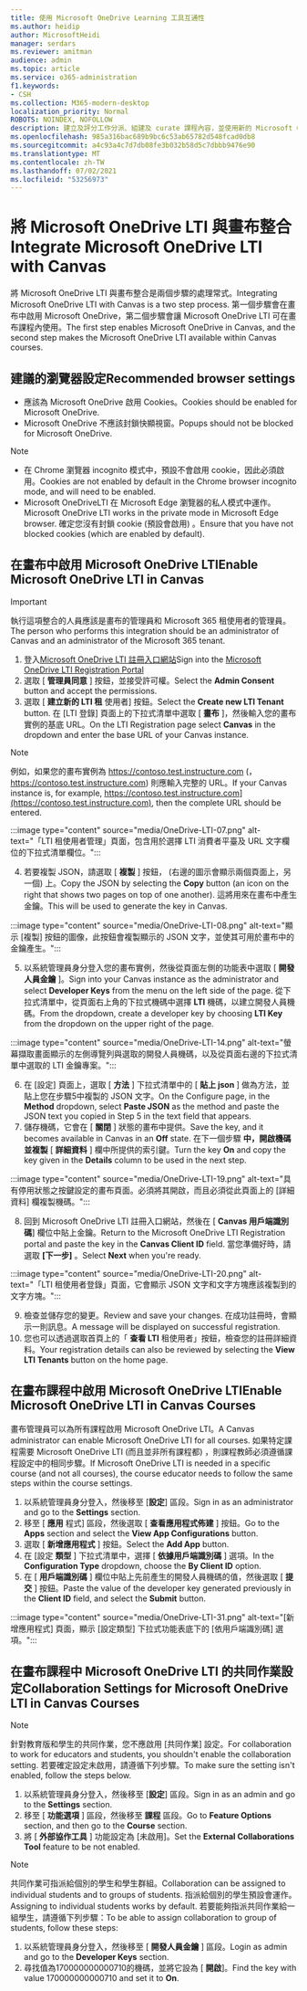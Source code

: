 ```yaml
---
title: 使用 Microsoft OneDrive Learning 工具互通性
ms.author: heidip
author: MicrosoftHeidi
manager: serdars
ms.reviewer: amitman
audience: admin
ms.topic: article
ms.service: o365-administration
f1.keywords:
- CSH
ms.collection: M365-modern-desktop
localization_priority: Normal
ROBOTS: NOINDEX, NOFOLLOW
description: 建立及評分工作分派、組建及 curate 課程內容，並使用新的 Microsoft OneDrive Learning 工具互通性應用程式即時共同作業。
ms.openlocfilehash: 985a316bac689b9bc6c53ab65782d548fcad0db8
ms.sourcegitcommit: a4c93a4c7d7db08fe3b032b58d5c7dbbb9476e90
ms.translationtype: MT
ms.contentlocale: zh-TW
ms.lasthandoff: 07/02/2021
ms.locfileid: "53256973"
---
```

# <a name="integrate-microsoft-onedrive-lti-with-canvas"></a><span data-ttu-id="27d6f-103">將 Microsoft OneDrive LTI 與畫布整合</span><span class="sxs-lookup"><span data-stu-id="27d6f-103">Integrate Microsoft OneDrive LTI with Canvas</span></span>

<span data-ttu-id="27d6f-104">將 Microsoft OneDrive LTI 與畫布整合是兩個步驟的處理常式。</span><span class="sxs-lookup"><span data-stu-id="27d6f-104">Integrating Microsoft OneDrive LTI with Canvas is a two step process.</span></span> <span data-ttu-id="27d6f-105">第一個步驟會在畫布中啟用 Microsoft OneDrive，第二個步驟會讓 Microsoft OneDrive LTI 可在畫布課程內使用。</span><span class="sxs-lookup"><span data-stu-id="27d6f-105">The first step enables Microsoft OneDrive in Canvas, and the second step makes the Microsoft OneDrive LTI available within Canvas courses.</span></span>

## <a name="recommended-browser-settings"></a><span data-ttu-id="27d6f-106">建議的瀏覽器設定</span><span class="sxs-lookup"><span data-stu-id="27d6f-106">Recommended browser settings</span></span>

- <span data-ttu-id="27d6f-107">應該為 Microsoft OneDrive 啟用 Cookies。</span><span class="sxs-lookup"><span data-stu-id="27d6f-107">Cookies should be enabled for Microsoft OneDrive.</span></span>
- <span data-ttu-id="27d6f-108">Microsoft OneDrive 不應該封鎖快顯視窗。</span><span class="sxs-lookup"><span data-stu-id="27d6f-108">Popups should not be blocked for Microsoft OneDrive.</span></span>

> [!NOTE]
> - <span data-ttu-id="27d6f-109">在 Chrome 瀏覽器 incognito 模式中，預設不會啟用 cookie，因此必須啟用。</span><span class="sxs-lookup"><span data-stu-id="27d6f-109">Cookies are not enabled by default in the Chrome browser incognito mode, and will need to be enabled.</span></span>
> - <span data-ttu-id="27d6f-110">Microsoft OneDriveLTI 在 Microsoft Edge 瀏覽器的私人模式中運作。</span><span class="sxs-lookup"><span data-stu-id="27d6f-110">Microsoft OneDrive LTI works in the private mode in Microsoft Edge browser.</span></span> <span data-ttu-id="27d6f-111">確定您沒有封鎖 cookie (預設會啟用) 。</span><span class="sxs-lookup"><span data-stu-id="27d6f-111">Ensure that you have not blocked cookies (which are enabled by default).</span></span>

## <a name="enable-microsoft-onedrive-lti-in-canvas"></a><span data-ttu-id="27d6f-112">在畫布中啟用 Microsoft OneDrive LTI</span><span class="sxs-lookup"><span data-stu-id="27d6f-112">Enable Microsoft OneDrive LTI in Canvas</span></span>

> [!IMPORTANT]
> <span data-ttu-id="27d6f-113">執行這項整合的人員應該是畫布的管理員和 Microsoft 365 租使用者的管理員。</span><span class="sxs-lookup"><span data-stu-id="27d6f-113">The person who performs this integration should be an administrator of Canvas and an administrator of the Microsoft 365 tenant.</span></span>

1. <span data-ttu-id="27d6f-114">登入<a href="https://onedrivelti.microsoft.com/admin" target="_blank">Microsoft OneDrive LTI 註冊入口網站</a></span><span class="sxs-lookup"><span data-stu-id="27d6f-114">Sign into the <a href="https://onedrivelti.microsoft.com/admin" target="_blank">Microsoft OneDrive LTI Registration Portal</a></span></span>
1. <span data-ttu-id="27d6f-115">選取 [ **管理員同意** ] 按鈕，並接受許可權。</span><span class="sxs-lookup"><span data-stu-id="27d6f-115">Select the **Admin Consent** button and accept the permissions.</span></span>
1. <span data-ttu-id="27d6f-116">選取 [ **建立新的 LTI 租** 使用者] 按鈕。</span><span class="sxs-lookup"><span data-stu-id="27d6f-116">Select the **Create new LTI Tenant** button.</span></span> <span data-ttu-id="27d6f-117">在 [LTI 登錄] 頁面上的下拉式清單中選取 [ **畫布** ]，然後輸入您的畫布實例的基底 URL。</span><span class="sxs-lookup"><span data-stu-id="27d6f-117">On the LTI Registration page select **Canvas** in the dropdown and enter the base URL of your Canvas instance.</span></span>

> [!NOTE]
> <span data-ttu-id="27d6f-118">例如，如果您的畫布實例為 https://contoso.test.instructure.com (， https://contoso.test.instructure.com) 則應輸入完整的 URL。</span><span class="sxs-lookup"><span data-stu-id="27d6f-118">If your Canvas instance is, for example, https://contoso.test.instructure.com](https://contoso.test.instructure.com), then the complete URL should be entered.</span></span>

:::image type="content" source="media/OneDrive-LTI-07.png" alt-text="「LTI 租使用者管理」頁面，包含用於選擇 LTI 消費者平臺及 URL 文字欄位的下拉式清單欄位。":::

4. <span data-ttu-id="27d6f-120">若要複製 JSON，請選取 [ **複製** ] 按鈕， (右邊的圖示會顯示兩個頁面上，另一個) 上。</span><span class="sxs-lookup"><span data-stu-id="27d6f-120">Copy the JSON by selecting the **Copy** button (an icon on the right that shows two pages on top of one another).</span></span> <span data-ttu-id="27d6f-121">這將用來在畫布中產生金鑰。</span><span class="sxs-lookup"><span data-stu-id="27d6f-121">This will be used to generate the key in Canvas.</span></span>

:::image type="content" source="media/OneDrive-LTI-08.png" alt-text="顯示 [複製] 按鈕的圖像，此按鈕會複製顯示的 JSON 文字，並使其可用於畫布中的金鑰產生。":::

5. <span data-ttu-id="27d6f-123">以系統管理員身分登入您的畫布實例，然後從頁面左側的功能表中選取 [ **開發人員金鑰** ]。</span><span class="sxs-lookup"><span data-stu-id="27d6f-123">Sign into your Canvas instance as the administrator and select **Developer Keys** from the menu on the left side of the page.</span></span> <span data-ttu-id="27d6f-124">從下拉式清單中，從頁面右上角的下拉式機碼中選擇 **LTI** 機碼，以建立開發人員機碼。</span><span class="sxs-lookup"><span data-stu-id="27d6f-124">From the dropdown, create a developer key by choosing **LTI Key** from the dropdown on the upper right of the page.</span></span>

:::image type="content" source="media/OneDrive-LTI-14.png" alt-text="螢幕擷取畫面顯示的左側導覽列與選取的開發人員機碼，以及從頁面右邊的下拉式清單中選取的 LTI 金鑰專案。":::

6. <span data-ttu-id="27d6f-126">在 [設定] 頁面上，選取 [ **方法** ] 下拉式清單中的 [ **貼上 json** ] 做為方法，並貼上您在步驟5中複製的 JSON 文字。</span><span class="sxs-lookup"><span data-stu-id="27d6f-126">On the Configure page, in the **Method** dropdown, select **Paste JSON** as the method and paste the JSON text you copied in Step 5 in the text field that appears.</span></span>
7. <span data-ttu-id="27d6f-127">儲存機碼，它會在 [ **關閉** ] 狀態的畫布中提供。</span><span class="sxs-lookup"><span data-stu-id="27d6f-127">Save the key, and it becomes available in Canvas in an **Off** state.</span></span> <span data-ttu-id="27d6f-128">在下一個步驟 **中，開啟機碼並複製** [ **詳細資料** ] 欄中所提供的索引鍵。</span><span class="sxs-lookup"><span data-stu-id="27d6f-128">Turn the key **On** and copy the key given in the **Details** column to be used in the next step.</span></span>

:::image type="content" source="media/OneDrive-LTI-19.png" alt-text="具有停用狀態之按鍵設定的畫布頁面。必須將其開啟，而且必須從此頁面上的 [詳細資料] 欄複製機碼。":::

8. <span data-ttu-id="27d6f-130">回到 Microsoft OneDrive LTI 註冊入口網站，然後在 [ **Canvas 用戶端識別碼**] 欄位中貼上金鑰。</span><span class="sxs-lookup"><span data-stu-id="27d6f-130">Return to the Microsoft OneDrive LTI Registration portal and paste the key in the **Canvas Client ID** field.</span></span> <span data-ttu-id="27d6f-131">當您準備好時，請選取 **[下一步]** 。</span><span class="sxs-lookup"><span data-stu-id="27d6f-131">Select **Next** when you're ready.</span></span>

:::image type="content" source="media/OneDrive-LTI-20.png" alt-text="「LTI 租使用者登錄」頁面，它會顯示 JSON 文字和文字方塊應該複製到的文字方塊。":::

9. <span data-ttu-id="27d6f-133">檢查並儲存您的變更。</span><span class="sxs-lookup"><span data-stu-id="27d6f-133">Review and save your changes.</span></span> <span data-ttu-id="27d6f-134">在成功註冊時，會顯示一則訊息。</span><span class="sxs-lookup"><span data-stu-id="27d6f-134">A message will be displayed on successful registration.</span></span>
10. <span data-ttu-id="27d6f-135">您也可以透過選取首頁上的「 **查看 LTI** 租使用者」按鈕，檢查您的註冊詳細資料。</span><span class="sxs-lookup"><span data-stu-id="27d6f-135">Your registration details can also be reviewed by selecting the **View LTI Tenants** button on the home page.</span></span>

## <a name="enable-microsoft-onedrive-lti-in-canvas-courses"></a><span data-ttu-id="27d6f-136">在畫布課程中啟用 Microsoft OneDrive LTI</span><span class="sxs-lookup"><span data-stu-id="27d6f-136">Enable Microsoft OneDrive LTI in Canvas Courses</span></span>

<span data-ttu-id="27d6f-137">畫布管理員可以為所有課程啟用 Microsoft OneDrive LTI。</span><span class="sxs-lookup"><span data-stu-id="27d6f-137">A Canvas administrator can enable Microsoft OneDrive LTI for all courses.</span></span> <span data-ttu-id="27d6f-138">如果特定課程需要 Microsoft OneDrive LTI (而且並非所有課程都) ，則課程教師必須遵循課程設定中的相同步驟。</span><span class="sxs-lookup"><span data-stu-id="27d6f-138">If Microsoft OneDrive LTI is needed in a specific course (and not all courses), the course educator needs to follow the same steps within the course settings.</span></span>

1. <span data-ttu-id="27d6f-139">以系統管理員身分登入，然後移至 [**設定**] 區段。</span><span class="sxs-lookup"><span data-stu-id="27d6f-139">Sign in as an administrator and go to the **Settings** section.</span></span>
2. <span data-ttu-id="27d6f-140">移至 [ **應用** 程式] 區段，然後選取 [ **查看應用程式佈建** ] 按鈕。</span><span class="sxs-lookup"><span data-stu-id="27d6f-140">Go to the **Apps** section and select the **View App Configurations** button.</span></span>
3. <span data-ttu-id="27d6f-141">選取 [ **新增應用程式** ] 按鈕。</span><span class="sxs-lookup"><span data-stu-id="27d6f-141">Select the **Add App** button.</span></span>
4. <span data-ttu-id="27d6f-142">在 [設定 **類型** ] 下拉式清單中，選擇 [ **依據用戶端識別碼** ] 選項。</span><span class="sxs-lookup"><span data-stu-id="27d6f-142">In the **Configuration Type** dropdown, choose the **By Client ID** option.</span></span>
5. <span data-ttu-id="27d6f-143">在 [ **用戶端識別碼** ] 欄位中貼上先前產生的開發人員機碼的值，然後選取 [ **提交** ] 按鈕。</span><span class="sxs-lookup"><span data-stu-id="27d6f-143">Paste the value of the developer key generated previously in the **Client ID** field, and select the **Submit** button.</span></span>

:::image type="content" source="media/OneDrive-LTI-31.png" alt-text="[新增應用程式] 頁面，顯示 [設定類型] 下拉式功能表底下的 [依用戶端識別碼] 選項。":::

## <a name="collaboration-settings-for-microsoft-onedrive-lti-in-canvas-courses"></a><span data-ttu-id="27d6f-145">在畫布課程中 Microsoft OneDrive LTI 的共同作業設定</span><span class="sxs-lookup"><span data-stu-id="27d6f-145">Collaboration Settings for Microsoft OneDrive LTI in Canvas Courses</span></span>

> [!NOTE]
> <span data-ttu-id="27d6f-146">針對教育版和學生的共同作業，您不應啟用 [共同作業] 設定。</span><span class="sxs-lookup"><span data-stu-id="27d6f-146">For collaboration to work for educators and students, you shouldn't enable the collaboration setting.</span></span> <span data-ttu-id="27d6f-147">若要確定設定未啟用，請遵循下列步驟。</span><span class="sxs-lookup"><span data-stu-id="27d6f-147">To make sure the setting isn't enabled, follow the steps below.</span></span>

1. <span data-ttu-id="27d6f-148">以系統管理員身分登入，然後移至 [**設定**] 區段。</span><span class="sxs-lookup"><span data-stu-id="27d6f-148">Sign in as an admin and go to the **Settings** section.</span></span>
1. <span data-ttu-id="27d6f-149">移至 [ **功能選項** ] 區段，然後移至 **課程** 區段。</span><span class="sxs-lookup"><span data-stu-id="27d6f-149">Go to **Feature Options** section, and then go to the **Course** section.</span></span>
1. <span data-ttu-id="27d6f-150">將 [ **外部協作工具** ] 功能設定為 [未啟用]。</span><span class="sxs-lookup"><span data-stu-id="27d6f-150">Set the **External Collaborations Tool** feature to be not enabled.</span></span>

> [!NOTE]
> <span data-ttu-id="27d6f-151">共同作業可指派給個別的學生和學生群組。</span><span class="sxs-lookup"><span data-stu-id="27d6f-151">Collaboration can be assigned to individual students and to groups of students.</span></span> <span data-ttu-id="27d6f-152">指派給個別的學生預設會運作。</span><span class="sxs-lookup"><span data-stu-id="27d6f-152">Assigning to individual students works by default.</span></span> <span data-ttu-id="27d6f-153">若要能夠指派共同作業給一組學生，請遵循下列步驟：</span><span class="sxs-lookup"><span data-stu-id="27d6f-153">To be able to assign collaboration to group of students, follow these steps:</span></span>

1. <span data-ttu-id="27d6f-154">以系統管理員身分登入，然後移至 [ **開發人員金鑰** ] 區段。</span><span class="sxs-lookup"><span data-stu-id="27d6f-154">Login as admin and go to the **Developer Keys** section.</span></span>
1. <span data-ttu-id="27d6f-155">尋找值為170000000000710的機碼，並將它設為 [ **開啟**]。</span><span class="sxs-lookup"><span data-stu-id="27d6f-155">Find the key with value 170000000000710 and set it to **On**.</span></span>
